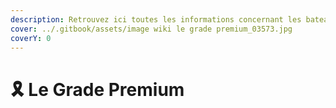 ```yaml
---
description: Retrouvez ici toutes les informations concernant les bateaux
cover: ../.gitbook/assets/image wiki le grade premium_03573.jpg
coverY: 0
---
```


# 🎗️ Le Grade Premium

